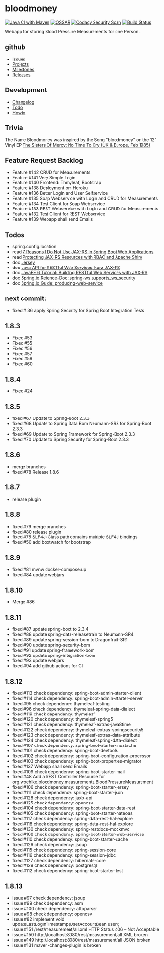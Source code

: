 # bloodmoney

[![Java CI with Maven](https://github.com/BloodMoneyApp/bloodmoney/workflows/Java%20CI%20with%20Maven/badge.svg)](https://github.com/BloodMoneyApp/bloodmoney/actions)
[![OSSAR](https://github.com/BloodMoneyApp/bloodmoney/workflows/OSSAR/badge.svg)](https://github.com/BloodMoneyApp/bloodmoney/actions)
[![Codacy Security Scan](https://github.com/BloodMoneyApp/bloodmoney/workflows/Codacy%20Security%20Scan/badge.svg)](https://github.com/BloodMoneyApp/bloodmoney/actions)
[![Build Status](https://travis-ci.com/BloodMoneyApp/bloodmoney.svg?branch=master)](https://travis-ci.com/BloodMoneyApp/bloodmoney)

Webapp for storing Blood Pressure Measurements for one Person.

## github
* [Issues](https://github.com/BloodMoneyApp/bloodmoney/issues)
* [Projects](https://github.com/BloodMoneyApp/bloodmoney/projects)
* [Milestones](https://github.com/BloodMoneyApp/bloodmoney/milestones)
* [Releases](https://github.com/BloodMoneyApp/bloodmoney/releases)

## Development
* [Changelog](src/site/markdown/CHANGELOG.md)
* [Todo](etc/TODO.md)
* [Howto](src/site/markdown/HOWTO.md)

## Trivia
The Name Bloodmoney was inspired by the Song "bloodmoney" on the 12" Vinyl EP 
[The Sisters Of Mercy: No Time To Cry (UK & Europe, Feb 1985)](https://www.discogs.com/The-Sisters-Of-Mercy-No-Time-To-Cry/release/6717124)

## Feature Request Backlog
* Feature #142 CRUD for Measurements
* Feature #141 Very Simple Login
* Feature #140 Frontend: Thmyleaf, Bootstrap
* Feature #138 Deployment om Heroku
* Feature #136 Better Login and User Selfservice
* Feature #135 Soap Webservice with Login and CRUD for Measurements
* Feature #134 Test Client for Soap Webservice
* Feature #133 REST Webservice with Login and CRUD for Measurements
* Feature #132 Test Client for REST Webservice
* Feature #139 Webapp shall send Emails

## Todos
* spring.config.location
* read [7 Reasons I Do Not Use JAX-RS in Spring Boot Web Applications](https://dzone.com/articles/7-reasons-i-do-not-use-jax-rs-in-spring-boot-web-a)
* read [Protecting JAX-RS Resources with RBAC and Apache Shiro](https://stormpath.com/blog/protecting-jax-rs-resources-rbac-apache-shiro)
* doc [Jersey](https://eclipse-ee4j.github.io/jersey/)
* doc [Java API for RESTful Web Services, kurz JAX-RS](https://en.wikipedia.org/wiki/Java_API_for_RESTful_Web_Services)
* doc [JavaEE 6 Tutorial: Building RESTful Web Services with JAX-RS](https://docs.oracle.com/javaee/6/tutorial/doc/giepu.html)
* doc [Spring.io Refence-Doc: spring-ws supports_ws_security](https://docs.spring.io/spring-ws/docs/3.0.8.RELEASE/reference/#_supports_ws_security)
* doc [Spring.io Guide: producing-web-service](https://spring.io/guides/gs/producing-web-service/)

## next commit:
* fixed # 36 apply Spring Security for Spring Boot Integration Tests

## 1.8.3
* Fixed #53
* Fixed #55
* Fixed #56
* Fixed #57 
* Fixed #59
* Fixed #60

## 1.8.4
* Fixed #24

## 1.8.5
* fixed #67 Update to Spring-Boot 2.3.3 
* fixed #68 Update to Spring Data Bom Neumann-SR3 for Spring-Boot 2.3.3
* fixed #69 Update to Spring Framework for Spring-Boot 2.3.3
* fixed #70 Update to Spring Security for Spring-Boot 2.3.3

## 1.8.6
* merge branches
* fixed #78 Release 1.8.6

## 1.8.7
* release plugin

## 1.8.8
* fixed #79 merge branches
* fixed #80 release plugin 
* fixed #75 SLF4J: Class path contains multiple SLF4J bindings
* fixed #50 add bootwatch for bootstrap

## 1.8.9
* fixed #81 mvnw docker-compose:up 
* fixed #84 update webjars

## 1.8.10
* Merge #86
 
## 1.8.11
* fixed #87 update spring-boot to 2.3.4
* fixed #88 update spring-data-releasetrain to Neumann-SR4
* fixed #89 update spring-session-bom to Dragonfruit-SR1
* fixed #90 update spring-security-bom
* fixed #91 update spring-framework-bom
* fixed #92 update spring-integration-bom
* fixed #93 update webjars
* fixed #94 add github actions for CI 

## 1.8.12
* fixed #113 check dependency: spring-boot-admin-starter-client
* fixed #114 check dependency: spring-boot-admin-starter-server
* fixed #95 check dependency: thymeleaf-testing
* fixed #96 check dependency: thymeleaf-spring-data-dialect
* fixed #119 check dependency: thymeleaf
* fixed #120 check dependency: thymeleaf-spring5
* fixed #121 check dependency: thymeleaf-extras-java8time
* fixed #122 check dependency: thymeleaf-extras-springsecurity5
* fixed #123 check dependency: thymeleaf-extras-data-attribute
* fixed #124 check dependency: thymeleaf-spring-data-dialect
* fixed #107 check dependency: spring-boot-starter-mustache
* fixed #101 check dependency: spring-boot-devtools
* fixed #102 check dependency: spring-boot-configuration-processor
* fixed #103 check dependency: spring-boot-properties-migrator
* fixed #137 Webapp shall send Emails
* fixed #109 check dependency: spring-boot-starter-mail
* fixed #48 Add a REST Controller Resource for org.woehlke.bloodmoney.measurements.BloodPressureMeasurement
* fixed #106 check dependency: spring-boot-starter-jersey
* fixed #111 check dependency: spring-boot-starter-json
* fixed #128 check dependency: jaxb-api
* fixed #125 check dependency: opencsv
* fixed #104 check dependency: spring-boot-starter-data-rest
* fixed #105 check dependency: spring-boot-starter-hateoas
* fixed #117 check dependency: spring-data-rest-hal-explore
* fixed #118 check dependency: spring-data-rest-hal-explore 
* fixed #130 check dependency: spring-restdocs-mockmvc
* fixed #108 check dependency: spring-boot-starter-web-services
* fixed #110 check dependency: spring-boot-starter-cache
* fixed #126 check dependency: jsoup
* fixed #115 check dependency: spring-session-core
* fixed #116 check dependency: spring-session-jdbc
* fixed #127 check dependency: hibernate-core
* fixed #129 check dependency: postgresql
* fixed #112 check dependency: spring-boot-starter-test

## 1.8.13
* issue #97 check dependency: jsoup
* issue #99 check dependency: asm
* issue #100 check dependency: attoparser
* issue #98 check dependency: opencsv
* issue #82 implement void updateLastLoginTimestamp(UserAccountBean user);
* issue #151 /rest/measurement/all.xml HTTP Status 406 – Not Acceptable
* issue #150 http://localhost:8080/rest/measurement/all XML broken
* issue #149 http://localhost:8080/rest/measurement/all JSON broken
* issue #131 maven-changes-plugin is broken
